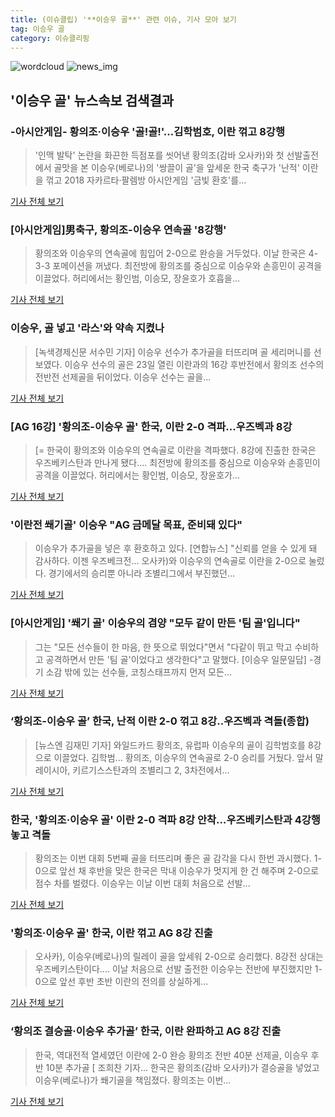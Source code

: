 ```yaml
---
title: (이슈클립) '**이승우 골**' 관련 이슈, 기사 모아 보기
tag: 이승우 골
category: 이슈클리핑
---
```

![wordcloud](https://s3.ap-northeast-2.amazonaws.com/lyrics101-wordcloud/2018-08-24-1535036714.png)
![news_img](https://user-images.githubusercontent.com/42597476/44507050-1206f400-a6e4-11e8-8d98-7ffbfebb353f.png)
## **'**이승우 골**'** 뉴스속보 검색결과
### -아시안게임- 황의조·이승우 '골!골!'…김학범호, 이란 꺾고 8강행

>'인맥 발탁' 논란을 화끈한 득점포를 씻어낸 황의조(감바 오사카)와 첫 선발출전에서 골맛을 본 이승우(베로나)의 '쌍끌이 골'을 앞세운 한국 축구가 '난적' 이란을 꺾고 2018 자카르타·팔렘방 아시안게임 '금빛 환호'를...

<a href="http://app.yonhapnews.co.kr/YNA/Basic/SNS/r.aspx?c=AKR20180823181500007&did=1195m" target="_blank">기사 전체 보기</a>

### [아시안게임]男축구, 황의조-이승우 연속골 '8강행'

>황의조와 이승우의 연속골에 힘입어 2-0으로 완승을 거두었다. 이날 한국은 4-3-3 포메이션을 꺼냈다. 최전방에 황의조를 중심으로 이승우와 손흥민이 공격을 이끌었다. 허리에서는 황인범, 이승모, 장윤호가 호흡을...

<a href="http://www.fnnews.com/news/201808232343412231" target="_blank">기사 전체 보기</a>

### 이승우, 골 넣고 '라스'와 약속 지켰나

>[녹색경제신문 서수민 기자] 이승우 선수가 추가골을 터뜨리며 골 세리머니를 선보였다. 이승우 선수의 골은 23일 열린 이란과의 16강 후반전에서 황의조 선수의 전반전 선제골을 뒤이었다. 이승우 선수는 골을...

<a href="http://www.greened.kr/news/articleView.html?idxno=72782" target="_blank">기사 전체 보기</a>

### [AG 16강] '황의조-**이승우 골**' 한국, 이란 2-0 격파...우즈벡과 8강

>[= 한국이 황의조와 이승우의 연속골로 이란을 격파했다. 8강에 진출한 한국은 우즈베키스탄과 만나게 됐다.... 최전방에 황의조를 중심으로 이승우와 손흥민이 공격을 이끌었다. 허리에서는 황인범, 이승모, 장윤호가...

<a href="http://www.sportalkorea.com/news/view.php?gisa_uniq=2018082323171708&section_code=10&cp=se&gomb=1" target="_blank">기사 전체 보기</a>

### '이란전 쐐기골' 이승우 "AG 금메달 목표, 준비돼 있다"

>이승우가 추가골을 넣은 후 환호하고 있다. [연합뉴스] "신뢰를 얻을 수 있게 돼 감사하다. 이젠 우즈베크전... 오사카)와 이승우의 연속골로 이란을 2-0으로 눌렀다. 경기에서의 승리뿐 아니라 조별리그에서 부진했던...

<a href="http://news.joins.com/article/olink/22502770" target="_blank">기사 전체 보기</a>

### [아시안게임] '쐐기 골' 이승우의 겸양 "모두 같이 만든 '팀 골'입니다"

>그는 "모든 선수들이 한 마음, 한 뜻으로 뛰었다"면서 "다같이 뛰고 막고 수비하고 공격하면서 만든 '팀 골'이었다고 생각한다"고 말했다. [이승우 일문일답] -경기 소감 밖에 있는 선수들, 코칭스태프까지 먼저 모든...

<a href="http://www.spotvnews.co.kr/?mod=news&act=articleView&idxno=232790" target="_blank">기사 전체 보기</a>

### ‘황의조-**이승우 골**’ 한국, 난적 이란 2-0 꺾고 8강..우즈벡과 격돌(종합)

>[뉴스엔 김재민 기자] 와일드카드 황의조, 유럽파 이승우의 골이 김학범호를 8강으로 이끌었다. 김학범... 황의조, 이승우의 연속골로 2-0 승리를 거뒀다. 앞서 말레이시아, 키르기스스탄과의 조별리그 2, 3차전에서...

<a href="http://www.newsen.com/news_view.php?uid=201808232249160640" target="_blank">기사 전체 보기</a>

### 한국, '황의조·**이승우 골**' 이란 2-0 격파 8강 안착…우즈베키스탄과 4강행 놓고 격돌

>황의조는 이번 대회 5번째 골을 터뜨리며 좋은 골 감각을 다시 한번 과시했다. 1-0으로 앞선 채 후반을 맞은 한국은 막내 이승우가 멋지게 한 건 해주며 2-0으로 점수 차를 벌렸다. 이승우는 이날 이번 대회 처음으로 선발...

<a href="http://www.mediapen.com/news/view/377979" target="_blank">기사 전체 보기</a>

### '황의조·**이승우 골**' 한국, 이란 꺾고 AG 8강 진출

>오사카), 이승우(베로나)의 릴레이 골을 앞세워 2-0으로 승리했다. 8강전 상대는 우즈베키스탄이다.... 이날 처음으로 선발 출전한 이승우는 전반에 부진했지만 1-0으로 앞선 후반 초반 이란의 전의를 상실하게...

<a href="http://www.newsis.com/view/?id=NISX20180823_0000398854&cID=10503&pID=10500" target="_blank">기사 전체 보기</a>

### ‘황의조 결승골·이승우 추가골’ 한국, 이란 완파하고 AG 8강 진출

>한국, 역대전적 열세였던 이란에 2-0 완승 황의조 전반 40분 선제골, 이승우 후반 10분 추가골 [ 조희찬 기자... 한국은 황의조(감바 오사카)가 결승골을 넣었고 이승우(베로나)가 쐐기골을 책임졌다. 황의조는 이번...

<a href="http://news.hankyung.com/article/201808232148i" target="_blank">기사 전체 보기</a>


